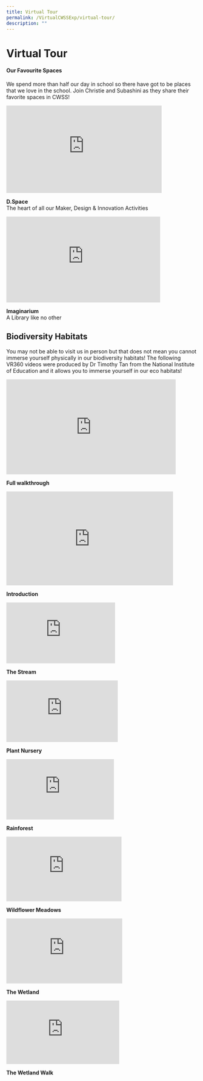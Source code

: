 ```yaml
---
title: Virtual Tour
permalink: /VirtualCWSSExp/virtual-tour/
description: ""
---
```

# Virtual Tour
#### Our Favourite Spaces
We spend more than half our day in school so there have got to be places that we love in the school. Join Christie and Subashini as they share their favorite spaces in CWSS!


<iframe width="410" height="230" src="https://www.youtube.com/embed/i1A5WyJT0WM" title="CWSS Virtual Tour: D.Space" frameborder="0" allow="accelerometer; autoplay; clipboard-write; encrypted-media; gyroscope; picture-in-picture" allowfullscreen></iframe>

**D.Space**  
The heart of all our Maker, Design & Innovation Activities


<iframe width="406" height="226" src="https://www.youtube.com/embed/QVht91Odg9I" title="CWSS Virtual Tour: The Imaginarium" frameborder="0" allow="accelerometer; autoplay; clipboard-write; encrypted-media; gyroscope; picture-in-picture" allowfullscreen></iframe>

**Imaginarium**  
A Library like no other


Biodiversity Habitats
---------------------

You may not be able to visit us in person but that does not mean you cannot immerse yourself physically in our biodiversity habitats! The following VR360 videos were produced by Dr Timothy Tan from the National Institute of Education and it allows you to immerse yourself in our eco habitats!

<iframe width="447" height="250" src="https://www.youtube.com/embed/Je0x4Qmvt2w" title="VR360 CWSS Eco Habitats (Full Walkthrough)" frameborder="0" allow="accelerometer; autoplay; clipboard-write; encrypted-media; gyroscope; picture-in-picture" allowfullscreen></iframe>

**Full walkthrough**


<iframe width="440" height="247" src="https://www.youtube.com/embed/zLHkIyJ6uZo" title="VR360 CWSS Eco-Habitats - Introduction" frameborder="0" allow="accelerometer; autoplay; clipboard-write; encrypted-media; gyroscope; picture-in-picture" allowfullscreen></iframe>

**Introduction**


<iframe width="287" height="160" src="https://www.youtube.com/embed/5ALgkkdNqfk" title="VR360 CWSS Eco-Habitats - The Stream" frameborder="0" allow="accelerometer; autoplay; clipboard-write; encrypted-media; gyroscope; picture-in-picture" allowfullscreen></iframe>

**The Stream**

<iframe width="294" height="162" src="https://www.youtube.com/embed/KL6NvDgx-Ms" title="VR360 CWSS Eco-Habitats - Plant Nursery" frameborder="0" allow="accelerometer; autoplay; clipboard-write; encrypted-media; gyroscope; picture-in-picture" allowfullscreen></iframe>

**Plant Nursery**


<iframe width="284" height="159" src="https://www.youtube.com/embed/NZFMtDpigSw" title="VR360 CWSS Eco-Habitats - Rainforest" frameborder="0" allow="accelerometer; autoplay; clipboard-write; encrypted-media; gyroscope; picture-in-picture" allowfullscreen></iframe>

**Rainforest**

<iframe width="304" height="170" src="https://www.youtube.com/embed/DfJ1Hf7BeBw" title="VR360 CWSS Eco-Habitats - Wildflower Meadows" frameborder="0" allow="accelerometer; autoplay; clipboard-write; encrypted-media; gyroscope; picture-in-picture" allowfullscreen></iframe>

**Wildflower Meadows**


<iframe width="306" height="171" src="https://www.youtube.com/embed/S2Ir2PbWbXY" title="VR360 CWSS Eco-Habitats - The Wetland" frameborder="0" allow="accelerometer; autoplay; clipboard-write; encrypted-media; gyroscope; picture-in-picture" allowfullscreen></iframe>

**The Wetland**

<iframe width="298" height="167" src="https://www.youtube.com/embed/QDiXXfHzw2g" title="VR360 CWSS Eco Habitats - The Wetland Walk" frameborder="0" allow="accelerometer; autoplay; clipboard-write; encrypted-media; gyroscope; picture-in-picture" allowfullscreen></iframe>

**The Wetland Walk**